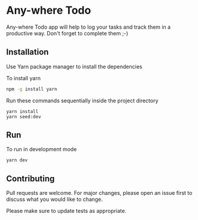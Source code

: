 # Any-where Todo

Any-where Todo app will help to log your tasks and track them in a productive way. Don't forget to complete them ;-)

## Installation

Use Yarn package manager to install the dependencies

To install yarn

```bash
npm -g install yarn
```
Run these commands sequentially inside the project directory

```
yarn install
yarn seed:dev
```

## Run

To run in development mode

```
yarn dev
```

## Contributing
Pull requests are welcome. For major changes, please open an issue first to discuss what you would like to change.

Please make sure to update tests as appropriate.